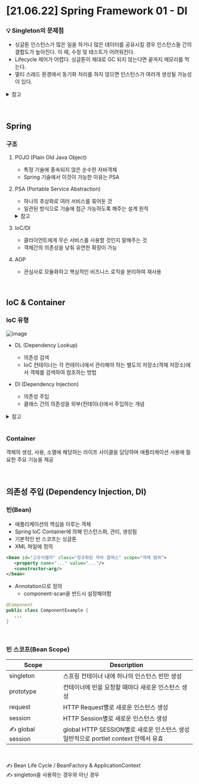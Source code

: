 # [21.06.22] Spring Framework 01 - DI

### 💡 Singleton의 문제점

- 싱글톤 인스턴스가 많은 일을 하거나 많은 데이터를 공유시킬 경우 인스턴스들 간의 결합도가 높아진다. 이 때, 수정 및 테스트가 어려워진다.
- Lifecycle 제어가 어렵다. 싱글톤이 제대로 GC 되지 않는다면 끝까지 메모리를 먹는다.
- 멀티 스레드 환경에서 동기화 처리를 하지 않으면 인스턴스가 여러개 생성될 가능성이 있다.

<details>
   <summary>참고</summary>
   https://jeong-pro.tistory.com/86
</details>

<br>
<br>

## Spring

### 구조

1. POJO (Plain Old Java Object)

   - 특정 기술에 종속되지 않은 순수한 자바객체
   - Spring 기술에서 이것이 가능한 이유는 PSA

2. PSA (Portable Service Abstraction)

   - 하나의 추상화로 여러 서비스를 묶어둔 것
   - 일관된 방식으로 기술에 접근 가능하도록 해주는 설계 원칙
   <details>
       <summary>참고</summary>
       https://sabarada.tistory.com/127
   </details>

3. IoC/DI

   - 클라이언트에게 무슨 서비스를 사용할 것인지 말해주는 것
   - 객체간의 의존성을 낮춰 유연한 확장이 가능

4. AOP
   - 관심사로 모듈화하고 핵심적인 비즈니스 로직을 분리하여 재사용

<br>

## IoC & Container

### IoC 유형

![image](https://user-images.githubusercontent.com/36289638/122868195-99c64e80-d365-11eb-898e-de74dfe71fa6.png)

- DL (Dependency Lookup)

  - 의존성 검색
  - IoC 컨테이너는 각 컨테이너에서 관리해야 하는 별도의 저장소(객체 저장소)에서 객체를 검색하여 참조하는 방법

- DI (Dependency Injection)
  - 의존성 주입
  - 클래스 간의 의존성을 외부(컨테이너)에서 주입하는 개념

<details>
    <summary>참고</summary>        
    https://happy-playboy.tistory.com/entry/%EB%B0%B1%EC%88%98%EC%9D%98-%EC%8A%A4%ED%94%84%EB%A7%81-IoC%EC%99%80-DI%EC%97%90-%EB%8C%80%ED%95%B4%EC%84%9C
</details>

<br>

### Container

객체의 생성, 사용, 소멸에 해당하는 라이프 사이클을 담당하며 애플리케이션 사용에 필요한 주요 기능을 제공

<br>

## 의존성 주입 (Dependency Injection, DI)

### 빈(Bean)

- 애플리케이션의 핵심을 이루는 객체
- Spring IoC Container에 의해 인스턴스화, 관리, 생성됨
- 기본적인 빈 스코프는 싱글톤
- XML 파일에 정의

```xml
<bean id="고유식별자" class="정규화된 자바 클래스" scope="객체 범위">
   <property name="..." value="..."/>
   <constructor-arg/>
</bean>
```

- Annotation으로 정의
  - component-scan을 반드시 설정해야함

```java
@Component
public class ComponentExample {
   ...
}
```

<br>

### 빈 스코프(Bean Scope)

| Scope             | Description                                                                              |
| ----------------- | ---------------------------------------------------------------------------------------- |
| singleton         | 스프링 컨테이너 내에 하나의 인스턴스 빈만 생성                                           |
| prototype         | 컨테이너에 빈을 요청할 때마다 새로운 인스턴스 생성                                       |
| request           | HTTP Request별로 새로운 인스턴스 생성                                                    |
| session           | HTTP Session별로 새로운 인스턴스 생성                                                    |
| ✍ global session | global HTTP SESSION별로 새로운 인스턴스 생성 <br> 일반적으로 portlet context 안에서 유효 |

<br>

✍ Bean Life Cycle / BeanFactory & ApplicationContext  
✍ singleton을 사용하는 경우와 아닌 경우
